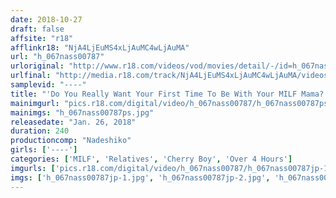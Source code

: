 ```yaml
---
date: 2018-10-27
draft: false
affsite: "r18"
afflinkr18: "NjA4LjEuMS4xLjAuMC4wLjAuMA"
url: "h_067nass00787"
urloriginal: "http://www.r18.com/videos/vod/movies/detail/-/id=h_067nass00787"
urlfinal: "http://media.r18.com/track/NjA4LjEuMS4xLjAuMC4wLjAuMA/videos/vod/movies/detail/-/id=h_067nass00787"
samplevid: "----"
title: "'Do You Really Want Your First Time To Be With Your MILF Mama?' Her Son Was Still A Cherry Boy, So This Kind And Gentle Mother Felt Sorry For Him, And Knew It Was Wrong, But She Decided To Commit The Forbidden Sin Of Incest"
mainimgurl: "pics.r18.com/digital/video/h_067nass00787/h_067nass00787ps.jpg"
mainimgs: "h_067nass00787ps.jpg"
releasedate: "Jan. 26, 2018"
duration: 240
productioncomp: "Nadeshiko"
girls: ['----']
categories: ['MILF', 'Relatives', 'Cherry Boy', 'Over 4 Hours']
imgurls: ['pics.r18.com/digital/video/h_067nass00787/h_067nass00787jp-1.jpg', 'pics.r18.com/digital/video/h_067nass00787/h_067nass00787jp-2.jpg', 'pics.r18.com/digital/video/h_067nass00787/h_067nass00787jp-3.jpg', 'pics.r18.com/digital/video/h_067nass00787/h_067nass00787jp-4.jpg', 'pics.r18.com/digital/video/h_067nass00787/h_067nass00787jp-5.jpg', 'pics.r18.com/digital/video/h_067nass00787/h_067nass00787jp-6.jpg', 'pics.r18.com/digital/video/h_067nass00787/h_067nass00787jp-7.jpg', 'pics.r18.com/digital/video/h_067nass00787/h_067nass00787jp-8.jpg', 'pics.r18.com/digital/video/h_067nass00787/h_067nass00787jp-9.jpg', 'pics.r18.com/digital/video/h_067nass00787/h_067nass00787jp-10.jpg', 'pics.r18.com/digital/video/h_067nass00787/h_067nass00787jp-11.jpg', 'pics.r18.com/digital/video/h_067nass00787/h_067nass00787jp-12.jpg', 'pics.r18.com/digital/video/h_067nass00787/h_067nass00787jp-13.jpg', 'pics.r18.com/digital/video/h_067nass00787/h_067nass00787jp-14.jpg', 'pics.r18.com/digital/video/h_067nass00787/h_067nass00787jp-15.jpg', 'pics.r18.com/digital/video/h_067nass00787/h_067nass00787jp-16.jpg', 'pics.r18.com/digital/video/h_067nass00787/h_067nass00787jp-17.jpg', 'pics.r18.com/digital/video/h_067nass00787/h_067nass00787jp-18.jpg', 'pics.r18.com/digital/video/h_067nass00787/h_067nass00787jp-19.jpg', 'pics.r18.com/digital/video/h_067nass00787/h_067nass00787jp-20.jpg']
imgs: ['h_067nass00787jp-1.jpg', 'h_067nass00787jp-2.jpg', 'h_067nass00787jp-3.jpg', 'h_067nass00787jp-4.jpg', 'h_067nass00787jp-5.jpg', 'h_067nass00787jp-6.jpg', 'h_067nass00787jp-7.jpg', 'h_067nass00787jp-8.jpg', 'h_067nass00787jp-9.jpg', 'h_067nass00787jp-10.jpg', 'h_067nass00787jp-11.jpg', 'h_067nass00787jp-12.jpg', 'h_067nass00787jp-13.jpg', 'h_067nass00787jp-14.jpg', 'h_067nass00787jp-15.jpg', 'h_067nass00787jp-16.jpg', 'h_067nass00787jp-17.jpg', 'h_067nass00787jp-18.jpg', 'h_067nass00787jp-19.jpg', 'h_067nass00787jp-20.jpg']
---
```

